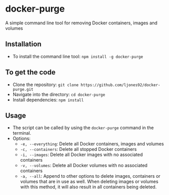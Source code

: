 # docker-purge
A simple command line tool for removing Docker containers, images and volumes

## Installation
- To install the command line tool: `npm install -g docker-purge`

## To get the code
- Clone the repository: `git clone https://github.com/ljones92/docker-purge.git`
- Navigate into the directory: `cd docker-purge`
- Install dependencies: `npm install`

## Usage
- The script can be called by using the `docker-purge` command in the terminal.
- Options:
  - `-e, --everything`: Delete all Docker containers, images and volumes
  - `-c, --containers`: Delete all stopped Docker containers
  - `-i, --images`: Delete all Docker images with no associated containers
  - `-v, --volumes`: Delete all Docker volumes with no associated containers
  - `-a, --all`: Append to other options to delete images, containers or volumes that are in use as well. When deleting images or volumes with this method, it will also result in all containers being deleted.
